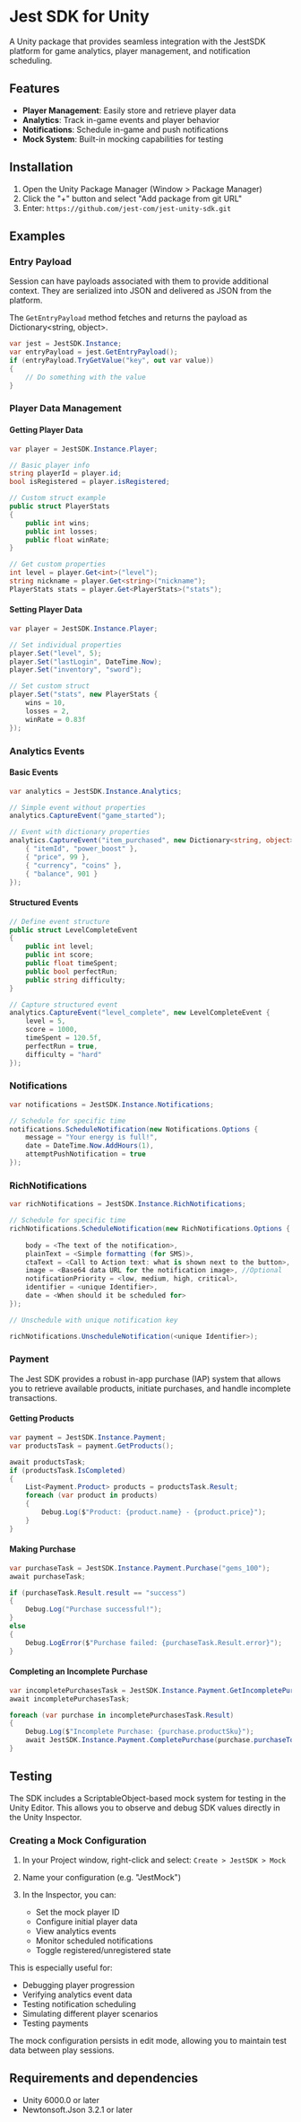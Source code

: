# Jest SDK for Unity

A Unity package that provides seamless integration with the JestSDK platform for game analytics, player management, and notification scheduling.

## Features

- **Player Management**: Easily store and retrieve player data
- **Analytics**: Track in-game events and player behavior
- **Notifications**: Schedule in-game and push notifications
- **Mock System**: Built-in mocking capabilities for testing

## Installation

1. Open the Unity Package Manager (Window > Package Manager)
2. Click the "+" button and select "Add package from git URL"
3. Enter: `https://github.com/jest-com/jest-unity-sdk.git`

## Examples

### Entry Payload

Session can have payloads associated with them to provide additional context.
They are serialized into JSON and delivered as JSON from the platform.

The `GetEntryPayload` method fetches and returns the payload as Dictionary<string, object>.

```csharp
var jest = JestSDK.Instance;
var entryPayload = jest.GetEntryPayload();
if (entryPayload.TryGetValue("key", out var value))
{
    // Do something with the value
}
```

### Player Data Management

#### Getting Player Data

```csharp
var player = JestSDK.Instance.Player;

// Basic player info
string playerId = player.id;
bool isRegistered = player.isRegistered;

// Custom struct example
public struct PlayerStats
{
    public int wins;
    public int losses;
    public float winRate;
}

// Get custom properties
int level = player.Get<int>("level");
string nickname = player.Get<string>("nickname");
PlayerStats stats = player.Get<PlayerStats>("stats");
```

#### Setting Player Data

```csharp
var player = JestSDK.Instance.Player;

// Set individual properties
player.Set("level", 5);
player.Set("lastLogin", DateTime.Now);
player.Set("inventory", "sword");

// Set custom struct
player.Set("stats", new PlayerStats {
    wins = 10,
    losses = 2,
    winRate = 0.83f
});
```

### Analytics Events

#### Basic Events

```csharp
var analytics = JestSDK.Instance.Analytics;

// Simple event without properties
analytics.CaptureEvent("game_started");

// Event with dictionary properties
analytics.CaptureEvent("item_purchased", new Dictionary<string, object> {
    { "itemId", "power_boost" },
    { "price", 99 },
    { "currency", "coins" },
    { "balance", 901 }
});
```

#### Structured Events

```csharp
// Define event structure
public struct LevelCompleteEvent
{
    public int level;
    public int score;
    public float timeSpent;
    public bool perfectRun;
    public string difficulty;
}

// Capture structured event
analytics.CaptureEvent("level_complete", new LevelCompleteEvent {
    level = 5,
    score = 1000,
    timeSpent = 120.5f,
    perfectRun = true,
    difficulty = "hard"
});
```

### Notifications

```csharp
var notifications = JestSDK.Instance.Notifications;

// Schedule for specific time
notifications.ScheduleNotification(new Notifications.Options {
    message = "Your energy is full!",
    date = DateTime.Now.AddHours(1),
    attemptPushNotification = true
});

```


### RichNotifications

```csharp
var richNotifications = JestSDK.Instance.RichNotifications;

// Schedule for specific time
richNotifications.ScheduleNotification(new RichNotifications.Options {
    
    body = <The text of the notification>,
    plainText = <Simple formatting (for SMS)>,
    ctaText = <Call to Action text: what is shown next to the button>,
    image = <Base64 data URL for the notification image>, //Optional
    notificationPriority = <low, medium, high, critical>,
    identifier = <unique Identifier>,
    date = <When should it be scheduled for>
});

// Unschedule with unique notification key

richNotifications.UnscheduleNotification(<unique Identifier>);

```


### Payment

The Jest SDK provides a robust in-app purchase (IAP) system that allows you to retrieve available products, initiate purchases, and handle incomplete transactions.

#### Getting Products
```csharp
var payment = JestSDK.Instance.Payment;
var productsTask = payment.GetProducts();

await productsTask;
if (productsTask.IsCompleted)
{
    List<Payment.Product> products = productsTask.Result;
    foreach (var product in products)
    {
        Debug.Log($"Product: {product.name} - {product.price}");
    }
}
```

#### Making Purchase
```csharp
var purchaseTask = JestSDK.Instance.Payment.Purchase("gems_100");
await purchaseTask;

if (purchaseTask.Result.result == "success")
{
    Debug.Log("Purchase successful!");
}
else
{
    Debug.LogError($"Purchase failed: {purchaseTask.Result.error}");
}
```

#### Completing an Incomplete Purchase
```csharp
var incompletePurchasesTask = JestSDK.Instance.Payment.GetIncompletePurchases();
await incompletePurchasesTask;

foreach (var purchase in incompletePurchasesTask.Result)
{
    Debug.Log($"Incomplete Purchase: {purchase.productSku}");
    await JestSDK.Instance.Payment.CompletePurchase(purchase.purchaseToken);
}
```



## Testing

The SDK includes a ScriptableObject-based mock system for testing in the Unity Editor. This allows you to observe and debug SDK values directly in the Unity Inspector.

### Creating a Mock Configuration

1. In your Project window, right-click and select:
   `Create > JestSDK > Mock`

2. Name your configuration (e.g. "JestMock")

3. In the Inspector, you can:
   - Set the mock player ID
   - Configure initial player data
   - View analytics events
   - Monitor scheduled notifications
   - Toggle registered/unregistered state

This is especially useful for:

- Debugging player progression
- Verifying analytics event data
- Testing notification scheduling
- Simulating different player scenarios
- Testing payments

The mock configuration persists in edit mode, allowing you to maintain test data between play sessions.

## Requirements and dependencies

- Unity 6000.0 or later
- Newtonsoft.Json 3.2.1 or later
